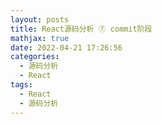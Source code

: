 ```yaml
---
layout: posts
title: React源码分析 ⑦ commit阶段
mathjax: true
date: 2022-04-21 17:26:56
categories:
  - 源码分析
  - React
tags:
  - React
  - 源码分析
---
```


